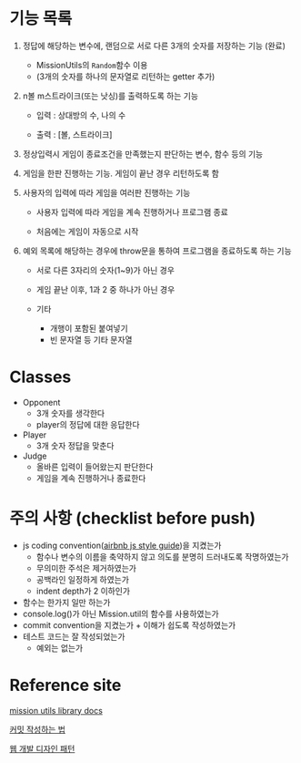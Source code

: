 # 기능 목록

1. 정답에 해당하는 변수에, 랜덤으로 서로 다른 3개의 숫자를 저장하는 기능 (완료)
   - MissionUtils의 `Random`함수 이용
   - (3개의 숫자를 하나의 문자열로 리턴하는 getter 추가)
2. n볼 m스트라이크(또는 낫싱)를 출력하도록 하는 기능

   - 입력 : 상대방의 수, 나의 수

   - 출력 : [볼, 스트라이크]
3. 정상입력시 게임이 종료조건을 만족했는지 판단하는 변수, 함수 등의 기능
4. 게임을 한판 진행하는 기능. 게임이 끝난 경우 리턴하도록 함
5. 사용자의 입력에 따라 게임을 여러판 진행하는 기능

   - 사용자 입력에 따라 게임을 계속 진행하거나 프로그램 종료

   - 처음에는 게임이 자동으로 시작
6. 예외 목록에 해당하는 경우에 throw문을 통하여 프로그램을 종료하도록 하는 기능

   - 서로 다른 3자리의 숫자(1~9)가 아닌 경우

   - 게임 끝난 이후, 1과 2 중 하나가 아닌 경우

   - 기타
     - 개행이 포함된 붙여넣기
     - 빈 문자열 등 기타 문자열

# Classes

- Opponent
  - 3개 숫자를 생각한다
  - player의 정답에 대한 응답한다
- Player
  - 3개 숫자 정답을 맞춘다
- Judge
  - 올바른 입력이 들어왔는지 판단한다
  - 게임을 계속 진행하거나 종료한다



# 주의 사항 (checklist before push)

- js coding convention([airbnb js style guide](https://github.com/ParkSB/javascript-style-guide))을 지켰는가
  - 함수나 변수의 이름을 축약하지 않고 의도를 분명히 드러내도록 작명하였는가
  - 무의미한 주석은 제거하였는가
  - 공백라인 일정하게 하였는가
  - indent depth가 2 이하인가
- 함수는 한가지 일만 하는가
- console.log()가 아닌 Mission.util의 함수를 사용하였는가
- commit convention을 지켰는가 + 이해가 쉽도록 작성하였는가
- 테스트 코드는 잘 작성되었는가
  - 예외는 없는가

# Reference site

[mission utils library docs](https://github.com/woowacourse-projects/javascript-mission-utils#mission-utils)

[커밋 작성하는 법](https://koreapy.tistory.com/m/1150)

[웹 개발 디자인 패턴](https://sangcho.tistory.com/entry/%EC%9B%B9%EA%B0%9C%EB%B0%9C%EC%9E%90%EA%B0%80%EC%95%8C%EC%95%84%EC%95%BC%ED%95%A07%EA%B0%80%EC%A7%80%EB%94%94%EC%9E%90%EC%9D%B8%ED%8C%A8%ED%84%B4)

